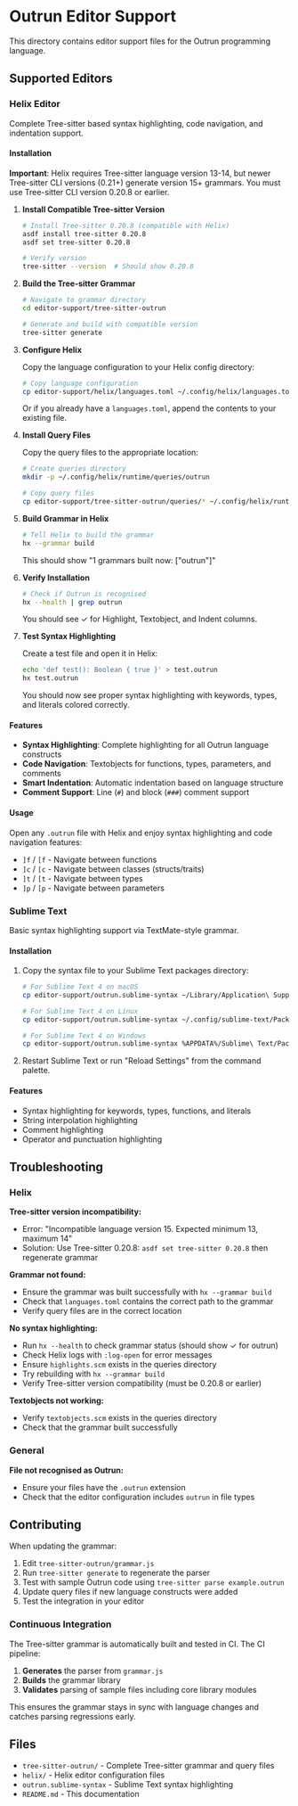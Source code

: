 # Outrun Editor Support

This directory contains editor support files for the Outrun programming language.

## Supported Editors

### Helix Editor

Complete Tree-sitter based syntax highlighting, code navigation, and indentation support.

#### Installation

**Important**: Helix requires Tree-sitter language version 13-14, but newer Tree-sitter CLI versions (0.21+) generate version 15+ grammars. You must use Tree-sitter CLI version 0.20.8 or earlier.

1. **Install Compatible Tree-sitter Version**

   ```bash
   # Install Tree-sitter 0.20.8 (compatible with Helix)
   asdf install tree-sitter 0.20.8
   asdf set tree-sitter 0.20.8
   
   # Verify version
   tree-sitter --version  # Should show 0.20.8
   ```

2. **Build the Tree-sitter Grammar**

   ```bash
   # Navigate to grammar directory
   cd editor-support/tree-sitter-outrun
   
   # Generate and build with compatible version
   tree-sitter generate
   ```

3. **Configure Helix**

   Copy the language configuration to your Helix config directory:

   ```bash
   # Copy language configuration
   cp editor-support/helix/languages.toml ~/.config/helix/languages.toml
   ```

   Or if you already have a `languages.toml`, append the contents to your existing file.

4. **Install Query Files**

   Copy the query files to the appropriate location:

   ```bash
   # Create queries directory
   mkdir -p ~/.config/helix/runtime/queries/outrun

   # Copy query files
   cp editor-support/tree-sitter-outrun/queries/* ~/.config/helix/runtime/queries/outrun/
   ```

5. **Build Grammar in Helix**

   ```bash
   # Tell Helix to build the grammar
   hx --grammar build
   ```

   This should show "1 grammars built now: ["outrun"]"

6. **Verify Installation**

   ```bash
   # Check if Outrun is recognised
   hx --health | grep outrun
   ```

   You should see ✓ for Highlight, Textobject, and Indent columns.

7. **Test Syntax Highlighting**

   Create a test file and open it in Helix:

   ```bash
   echo 'def test(): Boolean { true }' > test.outrun
   hx test.outrun
   ```

   You should now see proper syntax highlighting with keywords, types, and literals colored correctly.

#### Features

- **Syntax Highlighting**: Complete highlighting for all Outrun language constructs
- **Code Navigation**: Textobjects for functions, types, parameters, and comments
- **Smart Indentation**: Automatic indentation based on language structure
- **Comment Support**: Line (`#`) and block (`###`) comment support

#### Usage

Open any `.outrun` file with Helix and enjoy syntax highlighting and code navigation features:

- `]f` / `[f` - Navigate between functions
- `]c` / `[c` - Navigate between classes (structs/traits)
- `]t` / `[t` - Navigate between types
- `]p` / `[p` - Navigate between parameters

### Sublime Text

Basic syntax highlighting support via TextMate-style grammar.

#### Installation

1. Copy the syntax file to your Sublime Text packages directory:

   ```bash
   # For Sublime Text 4 on macOS
   cp editor-support/outrun.sublime-syntax ~/Library/Application\ Support/Sublime\ Text/Packages/User/

   # For Sublime Text 4 on Linux
   cp editor-support/outrun.sublime-syntax ~/.config/sublime-text/Packages/User/

   # For Sublime Text 4 on Windows
   cp editor-support/outrun.sublime-syntax %APPDATA%/Sublime\ Text/Packages/User/
   ```

2. Restart Sublime Text or run "Reload Settings" from the command palette.

#### Features

- Syntax highlighting for keywords, types, functions, and literals
- String interpolation highlighting
- Comment highlighting
- Operator and punctuation highlighting

## Troubleshooting

### Helix

**Tree-sitter version incompatibility:**
- Error: "Incompatible language version 15. Expected minimum 13, maximum 14"
- Solution: Use Tree-sitter 0.20.8: `asdf set tree-sitter 0.20.8` then regenerate grammar

**Grammar not found:**
- Ensure the grammar was built successfully with `hx --grammar build`
- Check that `languages.toml` contains the correct path to the grammar
- Verify query files are in the correct location

**No syntax highlighting:**
- Run `hx --health` to check grammar status (should show ✓ for outrun)
- Check Helix logs with `:log-open` for error messages
- Ensure `highlights.scm` exists in the queries directory
- Try rebuilding with `hx --grammar build`
- Verify Tree-sitter version compatibility (must be 0.20.8 or earlier)

**Textobjects not working:**
- Verify `textobjects.scm` exists in the queries directory
- Check that the grammar built successfully

### General

**File not recognised as Outrun:**
- Ensure your files have the `.outrun` extension
- Check that the editor configuration includes `outrun` in file types

## Contributing

When updating the grammar:

1. Edit `tree-sitter-outrun/grammar.js`
2. Run `tree-sitter generate` to regenerate the parser
3. Test with sample Outrun code using `tree-sitter parse example.outrun`
4. Update query files if new language constructs were added
5. Test the integration in your editor

### Continuous Integration

The Tree-sitter grammar is automatically built and tested in CI. The CI pipeline:

1. **Generates** the parser from `grammar.js`
2. **Builds** the grammar library
3. **Validates** parsing of sample files including core library modules

This ensures the grammar stays in sync with language changes and catches parsing regressions early.

## Files

- `tree-sitter-outrun/` - Complete Tree-sitter grammar and query files
- `helix/` - Helix editor configuration files  
- `outrun.sublime-syntax` - Sublime Text syntax highlighting
- `README.md` - This documentation
